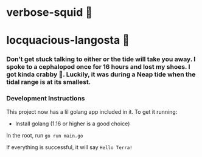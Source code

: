 # verbose-squid :squid:
# locquacious-langosta :lobster:
### Don't get stuck talking to either or the tide will take you away. I spoke to a cephalopod once for 16 hours and lost my shoes. I got kinda crabby :crab:. Luckily, it was during a Neap tide when the tidal range is at its smallest. 

### Development Instructions

This project now has a lil golang app included in it. To get it running:

- Install golang (1.16 or higher is a good choice)

In the root, run `go run main.go`

If everything is successful, it will say `Hello Terra!`
